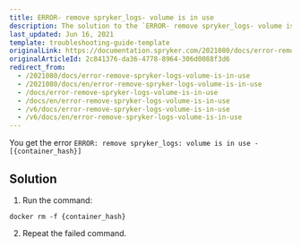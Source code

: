 ```yaml
---
title: ERROR- remove spryker_logs- volume is in use
description: The solution to the `ERROR- remove spryker_logs- volume is in use` error.
last_updated: Jun 16, 2021
template: troubleshooting-guide-template
originalLink: https://documentation.spryker.com/2021080/docs/error-remove-spryker-logs-volume-is-in-use
originalArticleId: 2c841376-da36-4778-8964-306d0088f3d6
redirect_from:
  - /2021080/docs/error-remove-spryker-logs-volume-is-in-use
  - /2021080/docs/en/error-remove-spryker-logs-volume-is-in-use
  - /docs/error-remove-spryker-logs-volume-is-in-use
  - /docs/en/error-remove-spryker-logs-volume-is-in-use
  - /v6/docs/error-remove-spryker-logs-volume-is-in-use
  - /v6/docs/en/error-remove-spryker-logs-volume-is-in-use
---
```


You get the error `ERROR: remove spryker_logs: volume is in use - [{container_hash}]`

## Solution

1. Run the command:

```
docker rm -f {container_hash}
```

2. Repeat the failed command.
